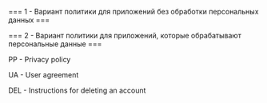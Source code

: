 === 1 - Вариант политики для приложений без обработки персональных данных ===

=== 2 - Вариант политики для приложений, которые обрабатывают персональные данные ===

PP - Privacy policy 

UA - User agreement

DEL - Instructions for deleting an account

